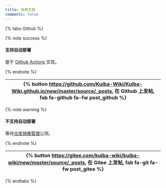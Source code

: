 ```yaml
---
title: 发表文章
comments: false
---
```


{% tabs Github %}
<!-- tab Github@fab fa-github -->

{% note success %}

#### 支持自动部署
基于 [Github Actions](https://github.com/Kuiba-Wiki/Kuiba-Wiki.github.io/actions) 实现。

{% endnote %}

|{% button https://github.com/Kuiba-Wiki/Kuiba-Wiki.github.io/new/master/source/_posts, 在 Github 上发帖, fab fa-github fa-fw post_github %}|
|:-:|

<!-- endtab -->
<!-- tab Gitee@fab fa-git fa-fw -->
{% note warning %}

#### 不支持自动部署
等待[仓库镜像管理](https://gitee.com/help/articles/4336)公测。

{% endnote %}

|{% button https://gitee.com/kuiba-wiki/kuiba-wiki/new/master/source/_posts, 在 Gitee 上发帖, fab fa-git fa-fw post_gitee %}|
|:-:|

<!-- endtab -->
{% endtabs %}

<script>
    var path;
    try {
        path = document.URL.split('://')[1].split(document.domain)[1].split('/post/?')[1];
        if(path != undefined) {
            window.onload = function() {
                document.getElementsByClassName('post-title')[0].innerHTML = '编辑文章';
                document.getElementsByClassName('menu-item-active')[0].className = '';
                var github_btn = document.getElementsByClassName('post_github')[0].parentElement;
                var gitee_btn = document.getElementsByClassName('post_gitee')[0].parentElement;
                github_btn.innerHTML = github_btn.innerHTML.replace("发帖", "编辑");
                github_btn.href = 'https://github.com/Kuiba-Wiki/Kuiba-Wiki.github.io/edit/master/source/' + path;
                gitee_btn.innerHTML = gitee_btn.innerHTML.replace("发帖", "编辑");
                gitee_btn.href = 'https://gitee.com/kuiba-wiki/kuiba-wiki/edit/master/source/' + path;
            }
        }
    } catch(e) {}
</script>